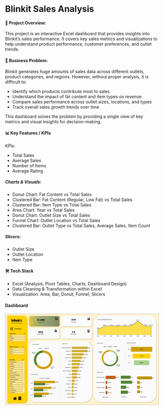 # Blinkit Sales Analysis

#### 📌 Project Overview:
This project is an interactive Excel dashboard that provides insights into Blinkit’s sales performance. It covers key sales metrics and visualizations to help understand product performance, customer preferences, and outlet trends.

#### 🎯 Business Problem:
Blinkit generates huge amounts of sales data across different outlets, product categories, and regions. However, without proper analysis, it is difficult to:
- Identify which products contribute most to sales
- Understand the impact of fat content and item types on revenue
- Compare sales performance across outlet sizes, locations, and types
- Track overall sales growth trends over time
  
This dashboard solves the problem by providing a single view of key metrics and visual insights for decision-making.

#### 📊 Key Features / KPIs
KPIs:
- Total Sales
- Average Sales
- Number of Items
- Average Rating

##### Charts & Visuals:
- Donut Chart: Fat Content vs Total Sales
- Clustered Bar: Fat Content (Regular, Low Fat) vs Total Sales
- Clustered Bar: Item Type vs Total Sales
- Area Chart: Year vs Total Sales
- Donut Chart: Outlet Size vs Total Sales
- Funnel Chart: Outlet Location vs Total Sales
- Clustered Bar: Outlet Type vs Total Sales, Average Sales, Item Count

##### Slicers:
- Outlet Size
- Outlet Location
- Item Type

#### 🛠 Tech Stack
- Excel (Analysis, Pivot Tables, Charts, Dashboard Design)
- Data Cleaning & Transformation within Excel
- Visualization: Area, Bar, Donut, Funnel, Slicers

#### Dashboard
![Dashboard Preview](./Dashboard.png)
